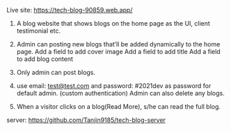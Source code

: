 Live site: https://tech-blog-90859.web.app/

1) A blog website that shows blogs on the home page as the UI, client testimonial etc.

2) Admin can posting new blogs that’ll be added dynamically to the home page.
                 Add a field to add cover image
                 Add a field to add title
                 Add a field to add blog content
                 
3) Only admin can post blogs.

4) use email: test@test.com and password: #2021dev as password for default admin. (custom authentication)
Admin can also delete any blogs.

5) When a visitor clicks on a blog(Read More), s/he can read the full blog. 


 server: https://github.com/Tanjin9185/tech-blog-server
